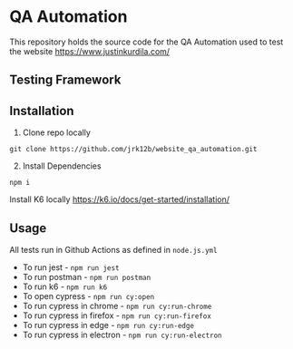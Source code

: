 # QA Automation

This repository holds the source code for the QA Automation used to test the website https://www.justinkurdila.com/

## Testing Framework

## Installation

1. Clone repo locally

`git clone https://github.com/jrk12b/website_qa_automation.git`

2. Install Dependencies

`npm i`

Install K6 locally
https://k6.io/docs/get-started/installation/

## Usage

All tests run in Github Actions as defined in `node.js.yml`

* To run jest - `npm run jest`
* To run postman - `npm run postman`
* To run k6 - `npm run k6`
* To open cypress - `npm run cy:open`
* To run cypress in chrome - `npm run cy:run-chrome`
* To run cypress in firefox - `npm run cy:run-firefox`
* To run cypress in edge - `npm run cy:run-edge`
* To run cypress in electron - `npm run cy:run-electron`